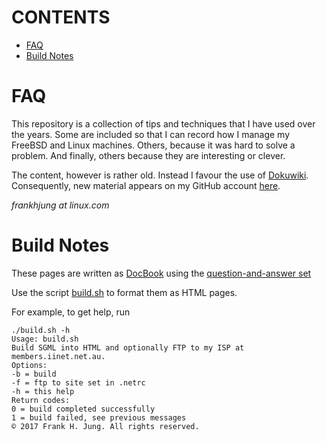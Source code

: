 # CONTENTS

* [FAQ](README.md#faq)
* [Build Notes](README.md#build-notes)

# FAQ

This repository is a collection of tips and techniques that I have used over
the years. Some are included so that I can record how I manage my FreeBSD and
Linux machines. Others, because it was hard to solve a problem. And finally,
others because they are interesting or clever.

The content, however is rather old. Instead I favour the use of
[Dokuwiki](https://www.dokuwiki.org/dokuwiki#). Consequently, new material
appears on my GitHub account [here](https://github.com/frankhjung/doc-wiki).

_frankhjung at linux.com_

# Build Notes

These pages are written as [DocBook](http://www.docbook.org/) using the
[question-and-answer set](http://www.docbook.org/tdg/en/html/qandaset.html)

Use the script
[build.sh](https://github.com/frankhjung/faq/blob/master/build.sh) to format
them as HTML pages. 

For example, to get help, run

    ./build.sh -h
    Usage: build.sh
    Build SGML into HTML and optionally FTP to my ISP at members.iinet.net.au.
    Options:
    -b = build
    -f = ftp to site set in .netrc
    -h = this help
    Return codes:
    0 = build completed successfully
    1 = build failed, see previous messages
    © 2017 Frank H. Jung. All rights reserved.
